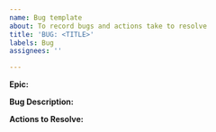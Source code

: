 ```yaml
---
name: Bug template
about: To record bugs and actions take to resolve
title: 'BUG: <TITLE>'
labels: Bug
assignees: ''

---
```


**Epic:**

**Bug Description:**

**Actions to Resolve:**
